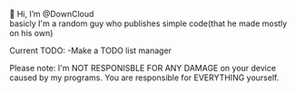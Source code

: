 👋 Hi, I’m @DownCloud  
basicly I'm a random guy who publishes simple code(that he made mostly on his own)

Current TODO:
-Make a TODO list manager

Please note: I'm NOT RESPONISBLE FOR ANY DAMAGE on your device caused by my programs. You are responsible for EVERYTHING yourself.
